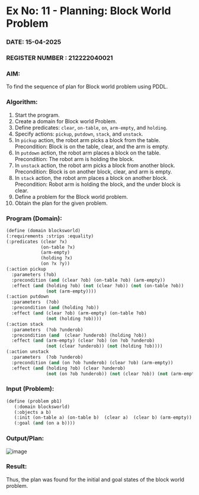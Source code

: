 # Ex No: 11 -  Planning: Block World Problem  
### DATE: 15-04-2025                                                                           
### REGISTER NUMBER : 212222040021

### AIM: 
To find the sequence of plan for Block world problem using PDDL.

### Algorithm:
1. Start the program.  
2. Create a domain for Block world Problem.  
3. Define predicates: `clear`, `on-table`, `on`, `arm-empty`, and `holding`.  
4. Specify actions: `pickup`, `putdown`, `stack`, and `unstack`.  
5. In `pickup` action, the robot arm picks a block from the table.  
   Precondition: Block is on the table, clear, and the arm is empty.  
6. In `putdown` action, the robot arm places a block on the table.  
   Precondition: The robot arm is holding the block.  
7. In `unstack` action, the robot arm picks a block from another block.  
   Precondition: Block is on another block, clear, and arm is empty.  
8. In `stack` action, the robot arm places a block on another block.  
   Precondition: Robot arm is holding the block, and the under block is clear.  
9. Define a problem for the Block world problem.  
10. Obtain the plan for the given problem.

### Program (Domain):
```lisp
(define (domain blocksworld)
(:requirements :strips :equality)
(:predicates (clear ?x)
             (on-table ?x)
             (arm-empty)
             (holding ?x)
             (on ?x ?y))
(:action pickup
  :parameters (?ob)
  :precondition (and (clear ?ob) (on-table ?ob) (arm-empty))
  :effect (and (holding ?ob) (not (clear ?ob)) (not (on-table ?ob)) 
               (not (arm-empty))))
(:action putdown
  :parameters  (?ob)
  :precondition (and (holding ?ob))
  :effect (and (clear ?ob) (arm-empty) (on-table ?ob) 
               (not (holding ?ob))))
(:action stack
  :parameters  (?ob ?underob)
  :precondition (and  (clear ?underob) (holding ?ob))
  :effect (and (arm-empty) (clear ?ob) (on ?ob ?underob)
               (not (clear ?underob)) (not (holding ?ob))))
(:action unstack
  :parameters  (?ob ?underob)
  :precondition (and (on ?ob ?underob) (clear ?ob) (arm-empty))
  :effect (and (holding ?ob) (clear ?underob)
               (not (on ?ob ?underob)) (not (clear ?ob)) (not (arm-empty)))))
```

### Input (Problem):
```lisp
(define (problem pb1)
   (:domain blocksworld)
   (:objects a b)
   (:init (on-table a) (on-table b)  (clear a)  (clear b) (arm-empty))
   (:goal (and (on a b))))
```

### Output/Plan:
![image](https://github.com/user-attachments/assets/8132138e-ae5e-4b44-b7c9-6c6d0520ec1d)


### Result:
Thus, the plan was found for the initial and goal states of the block world problem.
